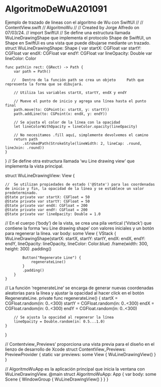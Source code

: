 # AlgoritmoDeWuA201091
Ejemplo de trazado de lineas con el algoritmo de Wu con SwiftUI
//
//  ContentView.swift
//  AlgoritmoWu
//
//  Created by Jorge Alfredo on 07/03/24.
//
import SwiftUI
//  Se define una estructura llamada WuLineDrawingShape que implementa el protocolo Shape de SwiftUI, un Shape en SwiftUi es una vista que puede dibujarse mediante un trazado.
struct WuLineDrawingShape: Shape {
    var startX: CGFloat
    var startY: CGFloat
    var endX: CGFloat
    var endY: CGFloat
    var lineOpacity: Double
    var lineColor: Color

    func path(in rect: CGRect) -> Path {
        var path = Path()

       //   Dentro de la función path se crea un objeto     Path que representa la forma que se dibujará.

        // Utiliza las variables startX, startY, endX y endY

        // Mueve el punto de inicio y agrega una línea hasta el punto final
        path.move(to: CGPoint(x: startX, y: startY))
        path.addLine(to: CGPoint(x: endX, y: endY))

        // Se ajusta el color de la línea con la opacidad
        let lineColorWithOpacity = lineColor.opacity(lineOpacity)

        // No necesitamos .fill aquí, simplemente devolvemos el camino
        return path
            .strokedPath(StrokeStyle(lineWidth: 2, lineCap: .round, lineJoin: .round))
    }
}
//  Se define otra estructura llamada ‘wu Line drawing view’ que implementa la vista principal.

struct WuLineDrawingView: View {
    
    //  Se utilizan propiedades de estado ('@State') para las coordenadas de inicio y fin, la opacidad de la línea y se establece un valor predeterminado.
    @State private var startX: CGFloat = 50
    @State private var startY: CGFloat = 50
    @State private var endX: CGFloat = 200
    @State private var endY: CGFloat = 200
    @State private var lineOpacity: Double = 1.0
    
//  En el cuerpo (‘body’) de la vista, se crea una pila vertical (‘Vstack’) que contiene la forma ‘wu Line drawing shape’ con valores iniciales y un botón para regenerar la línea.
    var body: some View {
        VStack {
            WuLineDrawingShape(startX: startX, startY: startY, endX: endX, endY: endY, lineOpacity: lineOpacity, lineColor: Color.blue)
                .frame(width: 300, height: 300)
                .padding()

            Button("Regenerate Line") {
                regenerateLine()
            }
            .padding()
        }
    }
    
//  La función ‘regenerateLine’ se encarga de generar nuevas coordenadas aleatorias para la línea y ajustar la opacidad al hacer click en el botón RegenerateLine.
    private func regenerateLine() {
        startX = CGFloat.random(in: 0..<300)
        startY = CGFloat.random(in: 0..<300)
        endX = CGFloat.random(in: 0..<300)
        endY = CGFloat.random(in: 0..<300)

        // Se ajusta la opacidad al regenerar la línea
        lineOpacity = Double.random(in: 0.5...1.0)
    }
}

//  Contentview_Previews’ proporciona una vista previa para el diseño en el lienzo de desarrollo de Xcode
struct ContentView_Previews: PreviewProvider {
    static var previews: some View {
        WuLineDrawingView()
    }
}

//  AlgoritmoWuApp es la aplicación principal que inicia la ventana con WuLineDrawingView.
@main
struct AlgoritmoWuApp: App {
    var body: some Scene {
        WindowGroup {
            WuLineDrawingView()
        }
    }
}
